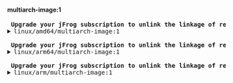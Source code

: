 #### multiarch-image:1
<pre>
<strong> Upgrade your jFrog subscription to unlink the linkage of related artifacts in Artifactory. </strong>
<details><summary>linux/amd64/multiarch-image:1</summary>
📦 docker-local
└── 📁 multiarch-image
    ├── 📁 sha256:552ccb2628970ef526f13151a0269258589fc8b5701519a9c255c4dd224b9a21
    │   └── 📄 sha256__aee9d258e62f0666e3286acca21be37d2e39f69f8dde74454b9f3cd8ef437e4e
    └── 📄 sha256__552ccb2628970ef526f13151a0269258589fc8b5701519a9c255c4dd224b9a21

</details>
<strong> Upgrade your jFrog subscription to unlink the linkage of related artifacts in Artifactory. </strong>
<details><summary>linux/arm64/multiarch-image:1</summary>
📦 docker-local
└── 📁 multiarch-image
    ├── 📁 sha256:bee6dc0408dfd20c01e12e644d8bc1d60ff100a8c180d6c7e85d374c13ae4f92
    │   └── 📄 sha256__1f17f9d95f85ba55773db30ac8e6fae894831be87f5c28f2b58d17f04ef65e93
    └── 📄 sha256__bee6dc0408dfd20c01e12e644d8bc1d60ff100a8c180d6c7e85d374c13ae4f92

</details>
<strong> Upgrade your jFrog subscription to unlink the linkage of related artifacts in Artifactory. </strong>
<details><summary>linux/arm/multiarch-image:1</summary>
📦 docker-local
└── 📁 multiarch-image
    ├── 📁 sha256:686085b9972e0f7a432b934574e3dca27b4fa0a3d10d0ae7099010160db6d338
    │   ├── 📄 sha256__33b5b5485e88e63d3630e5dcb008f98f102b0f980a9daa31bd976efdec7a8e4c
    │   └── 📄 sha256__5480d2ca1740c20ce17652e01ed2265cdc914458acd41256a2b1ccff28f2762c
    └── 📄 sha256__686085b9972e0f7a432b934574e3dca27b4fa0a3d10d0ae7099010160db6d338

</details></pre>